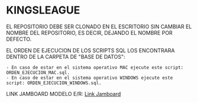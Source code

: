 # KINGSLEAGUE

EL REPOSITORIO DEBE SER CLONADO EN EL ESCRITORIO SIN CAMBIAR EL NOMBRE DEL REPOSITORIO, ES DECIR, DEJANDO EL NOMBRE POR DEFECTO.

EL ORDEN DE EJECUCION DE LOS SCRIPTS SQL LOS ENCONTRARA DENTRO DE LA CARPETA DE "BASE DE DATOS":

	- En caso de estar en el sistema operativo MAC ejecute este script: ORDEN_EJECUCION_MAC.sql.
	- En caso de estar en el sistema operativo WINDOWS ejecute este script: ORDEN_EJECUCION_WINDOWS.sql.

LINK JAMBOARD MODELO E/R:
[Link Jamboard](https://jamboard.google.com/d/19a828RxtKmpTesiy9fJ6wJTWpF5zJdBMEXGnhBZRZ4s/edit?usp=sharing)
